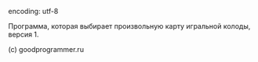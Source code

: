 encoding: utf-8

Программа, которая выбирает произвольную карту игральной колоды, версия 1.

(с) goodprogrammer.ru
